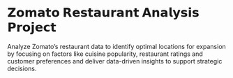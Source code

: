 # 𝗭𝗼𝗺𝗮𝘁𝗼 𝗥𝗲𝘀𝘁𝗮𝘂𝗿𝗮𝗻𝘁 𝗔𝗻𝗮𝗹𝘆𝘀𝗶𝘀 𝗣𝗿𝗼𝗷𝗲𝗰𝘁
Analyze Zomato’s restaurant data to identify optimal locations for expansion by focusing on factors like cuisine popularity, restaurant ratings and customer preferences and deliver data-driven insights to support strategic decisions.
